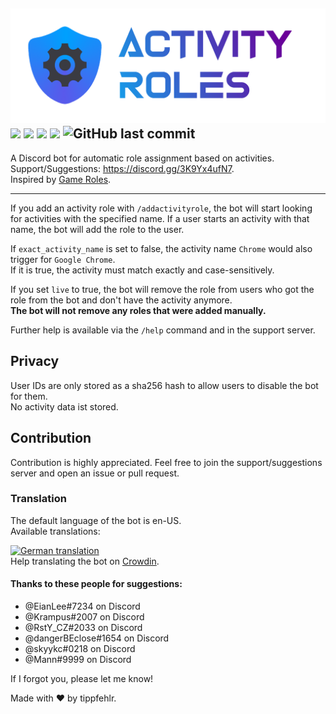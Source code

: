 ![](./img/header.png)
[![](https://img.shields.io/static/v1?style=for-the-badge&logo=discord&logoColor=FFF&label=&message=invite%20me&color=7289DA)](https://discord.com/api/oauth2/authorize?client_id=813130993640013874&permissions=8&scope=bot%20applications.commands)
[![](https://img.shields.io/discord/958393035543175258?label=support&logo=DISCORD&style=for-the-badge)](https://discord.gg/3K9Yx4ufN7)
[![](https://img.shields.io/github/license/tippf3hlr/activity-roles?style=for-the-badge)](./LICENSE)
![](https://img.shields.io/github/package-json/v/tippf3hlr/activity-roles?style=for-the-badge)
![GitHub last commit](https://img.shields.io/github/last-commit/tippf3hlr/activity-roles?style=for-the-badge) 
---
A Discord bot for automatic role assignment based on activities.  
Support/Suggestions: https://discord.gg/3K9Yx4ufN7.  
Inspired by [Game Roles](https://top.gg/bot/511010215290863636).

---
If you add an activity role with `/addactivityrole`, the bot will start looking for activities with the specified name. If a user starts an activity with that name, the bot will add the role to the user.

If `exact_activity_name` is set to false, the activity name `Chrome` would also trigger for `Google Chrome`.  
If it is true, the activity must match exactly and case-sensitively.

If you set `live` to true, the bot will remove the role from users who got the role from the bot and don't have the activity anymore.  
**The bot will not remove any roles that were added manually.**

Further help is available via the `/help` command and in the support server.

## Privacy

User IDs are only stored as a sha256 hash to allow users to disable the bot for them.  
No activity data ist stored.



## Contribution

Contribution is highly appreciated. Feel free to join the support/suggestions server and open an issue or pull request.
### Translation

The default language of the bot is en-US.  
Available translations:

[![German translation](https://img.shields.io/badge/dynamic/json?color=blue&label=de&style=for-the-badge&logo=crowdin&query=%24.progress.0.data.translationProgress&url=https%3A%2F%2Fbadges.awesome-crowdin.com%2Fstats-15099081-554085.json)](https://crowdin.com/project/activity-roles/de)  
Help translating the bot on [Crowdin](https://crowdin.com/project/activity-roles).

#### Thanks to these people for suggestions:

 - @EianLee#7234 on Discord
 - @Krampus#2007 on Discord
 - @RstY_CZ#2033 on Discord
 - @dangerBEclose#1654 on Discord
 - @skyykc#0218 on Discord
 - @Mann#9999 on Discord

If I forgot you, please let me know!


Made with ❤️ by tippfehlr.

